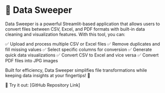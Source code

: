 # 📀 Data Sweeper
Data Sweeper is a powerful Streamlit-based application that allows users to convert files between CSV, Excel, and PDF formats with built-in data cleaning and visualization features. With this tool, you can:

✅ Upload and process multiple CSV or Excel files
✅ Remove duplicates and fill missing values
✅ Select specific columns for conversion
✅ Generate quick data visualizations
✅ Convert CSV to Excel and vice versa
✅ Convert PDF files into JPG images

Built for efficiency, Data Sweeper simplifies file transformations while keeping data insights at your fingertips! 🚀

🔗 Try it out: [GitHub Repository Link]
